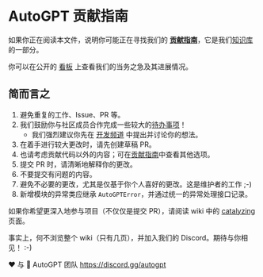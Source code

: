 # AutoGPT 贡献指南
如果你正在阅读本文件，说明你可能正在寻找我们的 **[贡献指南]**，它是我们[知识库]的一部分。

你可以在公开的 [看板][kanban board] 上查看我们的当务之急及其进展情况。

[贡献指南]: https://github.com/Significant-Gravitas/Nexus/wiki/Contributing
[知识库]: https://github.com/Significant-Gravitas/Nexus/wiki
[kanban board]: https://github.com/orgs/Significant-Gravitas/projects/1

## 简而言之
1. 避免重复的工作、Issue、PR 等。
2. 我们鼓励你与社区成员合作完成一些较大的[待办事项][kanban board]！
   * 我们强烈建议你先在 [开发频道] 中提出并讨论你的想法。
4. 在着手进行较大更改时，请先创建草稿 PR。
3. 也请考虑贡献代码以外的内容；可在[贡献指南]中查看其他选项。
5. 提交 PR 时，请清晰地解释你的更改。
6. 不要提交有问题的内容。
7. 避免不必要的更改，尤其是仅基于你个人喜好的更改。这是维护者的工作 ;-)
8. 新增模块的异常类应继承 `AutoGPTError`，并通过统一的异常处理接口记录。

[开发频道]: https://discord.com/channels/1092243196446249134/1095817829405704305

如果你希望更深入地参与项目（不仅仅是提交 PR），请阅读 wiki 中的 [catalyzing](https://github.com/Significant-Gravitas/Nexus/wiki/Catalyzing) 页面。

事实上，何不浏览整个 wiki（只有几页），并加入我们的 Discord。期待与你相见！ :-)

❤️ 与 🔆
AutoGPT 团队
https://discord.gg/autogpt
